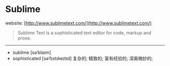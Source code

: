 # Sublime

website: [http://www.sublimetext.com/](http://www.sublimetext.com/)


> Sublime Text is a sophisticated text editor for code, markup and prose.





------------------------

- sublime [səˈblaɪm]
- sophisticated [səˈfɪstɪkeɪtɪd] 复杂的; 精致的; 富有经验的; 深奥微妙的;

